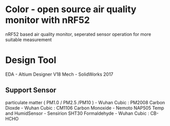  Color - open source air quality monitor with nRF52
===================================

nRF52 based air quality monitor, seperated sensor operation for more suitable measurement


# Design Tool

EDA - Altium Designer V18
Mech - SolidWorks 2017


## Support Sensor

particulate matter ( PM1.0 / PM2.5 /PM10 ) - Wuhan Cubic : PM2008
Carbon Dioxde - Wuhan Cubic : CM1106
Carbon Monoxide - Nemoto NAP505
Temp and HumidSensor - Sensirion SHT30
Formaldehyde - Wuhan Cubic : CB-HCHO
